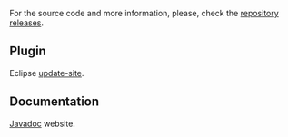 For the source code and more information, please, check the [repository releases](https://github.com/The-Nefarious-Developer/zjoule/releases/tag/v2.0.2).

## Plugin

Eclipse [update-site](https://zjoule.com/v2.0.2/plugin).

## Documentation

[Javadoc](https://zjoule.com/v2.0.2/doc) website.